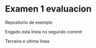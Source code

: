 # Examen 1 evaluacion

Repositorio de exemplo

Engado esta linea no segundo commit

Terceira e ultima linea
